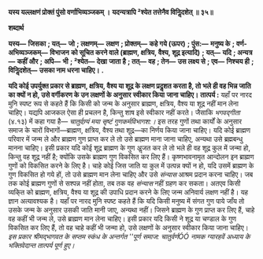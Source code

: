 **यस्य यल्लक्षणं प्रोक्तं पुंसो वर्णाभिव्यञ्जकम् ।** **यदन्यत्रापि ²श्येत तत्तेनैव विनिॢदशेत् ॥ ३५॥** 

**शब्दार्थ** 

**यस्य—** **जिसका** **; यत्—** **जो** **; लक्षणम्—** **लक्षण** **; प्रोक्तम्—** **कहे गये (ऊपर)** **; पुंस:—** **मनुष्य के** **; वर्ण-अभिव्यञ्जकम्—** **विभाजन** **को सूचित करने वाले (ब्राह्मण, क्षत्रिय, वैश्य, शूद्र इत्यादि)** **; यत्—** **यदि** **; अन्यत्र—** **कहीं और** **; अपि—** **भी** **; ²श्येत—** **देखा** **जाता है** **; तत्—** **वह** **; तेन—** **उस लक्ष्य से** **; एव—** **निश्चय ही** **; विनिॢदशेत्—** **उसका नाम धरना चाहिए।** **.** 

**यदि कोई उपर्युक्त प्रकार से ब्राह्मण, क्षत्रिय, वैश्य या शूद्र के लक्षण प्रदॢशत करता है, तो** **भले ही वह भिन्न जाति का क्यों न हो, उसे वर्गीकरण के उन लक्षणों के अनुसार स्वीकार किया** **जाना चाहिए।** **तात्पर्य :** यहाँ पर नारद मुनि स्पष्ट रूप से कहते हैं कि किसी को जन्म के अनुसार ब्राह्मण, क्षत्रिय, वैश्य या शूद्र नहीं मान लेना चाहिए। यद्यपि आजकल ऐसा ही प्रचलन है, किन्तु शाष इसे स्वीकार नहीं करते। जैसाकि *भगवद्गीता* (४.१३) में कहा गया है— *चातुर्वण्र्यं मया सृष्टं* *गुणकर्मविभागश:।* इस तरह गुणों तथा कार्यों के अनुसार समाज के चारों विभागों—ब्राह्मण, क्षत्रिय, वैश्य तथा शूद्र—का निर्णय किया जाना चाहिए। यदि कोई ब्राह्मण परिवार में जन्म ले और ब्राह्मण गुण प्राप्त कर ले तो उसे ब्राह्मण माना जाना चाहिए, अन्यथा उसे ब्रह्मबन्धु मानना चाहिए। इसी प्रकार यदि कोई शूद्र ब्राह्मण के गुण अॢजत कर ले तो भले ही वह शूद्र कुल में जन्मा हो, किन्तु वह शूद्र नहीं है; क्योंकि उसके ब्राह्मण गुण विकसित कर लिए हैं। कृष्णभावनामृत आन्दोलन इन ब्राह्मण गुणों को विकसित करने के लिए है। चाहे कोई जिस जाति या कुल में उत्पन्न क्यों न हो, यदि उसमें ब्राह्मण के गुण विकसित हो गये हों, तो उसे ब्राह्मण मान लेना चाहिए और उसे *संन्यास* आश्रम प्रदान करना चाहिए। जब तक कोई ब्राह्मण गुणों से सश्पन्न नहीं होता, तब तक वह *संन्यास* नहीं ग्रहण कर सकता। अतएव किसी व्यकि्त को ब्राह्मण, क्षत्रिय, वैश्य या शूद्र की उपाधि प्रदान करने के लिए जन्म अनिवार्य लक्षण नहीं है। यह ज्ञान अत्यावश्यक है। यहाँ पर नारद मुनि स्पष्ट कहते हैं कि यदि किसी मनुष्य में संगत गुण पाये जाँय तो उसके जन्म के अनुसार उसकी जाति मानी जाए, अन्यथा नहीं। जिसने ब्राह्मण के गुण प्राप्त कर लिए हैं, चाहे वह कहीं भी जन्म ले, उसे ब्राह्मण मान लेना चाहिए। इसी प्रकार यदि किसी ने शूद्र या चण्डाल के गुण विकसित कर लिए हैं, तो वह चाहे कहीं भी जन्मा हो, उसे लक्षणों के अनुसार स्वीकार किया जाना चाहिए। *इस प्रकार श्रीमद्भागवत के सप्तम स्कंध के अन्तर्गत ''पूर्ण समाज: चातुर्वर्णÓÓ नामक ग्यारहवें* *अध्याय के भक्तिवेदान्त तात्पर्य पूर्ण हुए।* 
